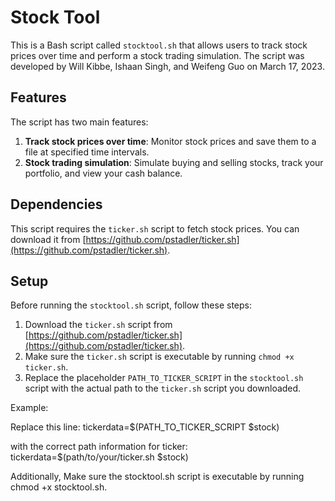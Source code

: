 # Stock Tool

This is a Bash script called `stocktool.sh` that allows users to track stock prices over time and perform a stock trading simulation. The script was developed by Will Kibbe, Ishaan Singh, and Weifeng Guo on March 17, 2023.

## Features

The script has two main features:

1. **Track stock prices over time**: Monitor stock prices and save them to a file at specified time intervals.
2. **Stock trading simulation**: Simulate buying and selling stocks, track your portfolio, and view your cash balance.

## Dependencies

This script requires the `ticker.sh` script to fetch stock prices. You can download it from [https://github.com/pstadler/ticker.sh](https://github.com/pstadler/ticker.sh).

## Setup

Before running the `stocktool.sh` script, follow these steps:

1. Download the `ticker.sh` script from [https://github.com/pstadler/ticker.sh](https://github.com/pstadler/ticker.sh).
2. Make sure the `ticker.sh` script is executable by running `chmod +x ticker.sh`.
3. Replace the placeholder `PATH_TO_TICKER_SCRIPT` in the `stocktool.sh` script with the actual path to the `ticker.sh` script you downloaded.

Example:

Replace this line:
tickerdata=$(PATH_TO_TICKER_SCRIPT $stock)

with the correct path information for ticker:
tickerdata=$(path/to/your/ticker.sh $stock)

Additionally, Make sure the stocktool.sh script is executable by running chmod +x stocktool.sh.